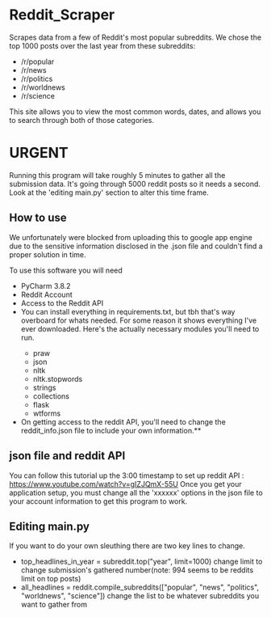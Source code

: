 # Reddit_Scraper
Scrapes data from a few of Reddit's most popular subreddits. We chose the top 1000 posts over the last year from these subreddits:
              <ul>
              <li>/r/popular</li>
              <li>/r/news</li>
              <li>/r/politics</li>
              <li>/r/worldnews</li>
              <li>/r/science</li>
              </ul>
              
This site allows you to view the most common words, dates, and allows you to search through both of those categories.

# URGENT
Running this program will take roughly 5 minutes to gather all the submission data. It's going through 5000 reddit posts so it needs a second.
Look at the 'editing main.py' section to alter this time frame.

## How to use
We unfortunately were blocked from uploading this to google app engine due to the sensitive information disclosed in the .json file and couldn't find a proper solution in time.

To use this software you will need 
<ul>
  <li>PyCharm 3.8.2</li>
  <li>Reddit Account</li>
  <li>Access to the Reddit API</li>
  <li>You can install everything in requirements.txt, but tbh that's way overboard for whats needed. For some reason it shows everything I've ever downloaded. Here's the actually necessary modules you'll need to run.</li>
  <ul>
    <li>praw</li>
    <li>json</li>
    <li>nltk</li>
    <li>nltk.stopwords</li>
    <li>strings</li>
    <li>collections</li>
    <li>flask</li>
    <li>wtforms</li>
  </ul>
  <li>On getting access to the reddit API, you'll need to change the reddit_info.json file to include your own information.**
  </ul>
  
## json file and reddit API
You can follow this tutorial up the 3:00 timestamp to set up reddit API : https://www.youtube.com/watch?v=gIZJQmX-55U
Once you get your application setup, you must change all the 'xxxxxx' options in the json file to your account information to get this program to work.

## Editing main.py
If you want to do your own sleuthing there are two key lines to change.
<ul>
  <li>top_headlines_in_year = subreddit.top("year", limit=1000) change limit to change submission's gathered number(note: 994 seems to be reddits limit on top posts)</li>
  <li>all_headlines = reddit.compile_subreddits(["popular", "news", "politics", "worldnews", "science"]) change the list to be whatever subreddits you want to gather from</li>
  
